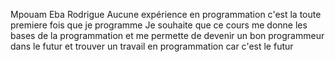 Mpouam Eba Rodrigue
Aucune expérience en programmation c'est la toute premiere fois que je programme
Je souhaite que ce cours me donne les bases de la programmation et me permette de devenir un bon programmeur dans le futur et trouver un travail en programmation car c'est le futur 